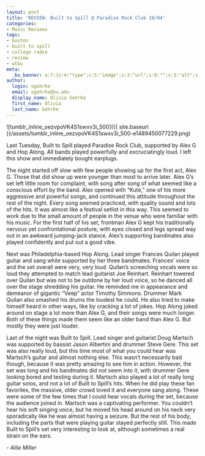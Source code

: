 ```yaml
---
layout: post
title: 'REVIEW: Built to Spill @ Paradise Rock Club 10/04'
categories:
- Music Reviews
tags:
- boston
- built to spill
- college radio
- review
- wtbu
meta:
  _bu_banner: a:7:{s:4:"type";s:5:"image";s:3:"url";s:0:"";s:3:"alt";s:0:"";s:7:"post_id";s:0:"";s:4:"html";s:0:"";s:8:"position";s:0:"";s:7:"caption";s:0:"";}
author:
  login: ogehrke
  email: ogehrke@bu.edu
  display_name: Olivia Gehrke
  first_name: Olivia
  last_name: Gehrke
---
```

![tumblr_inline_oezvpoVK4S1swxv3i_500]({{ site.baseurl }}/assets/tumblr_inline_oezvpoVK4S1swxv3i_500-e1489450077229.png)

Last Tuesday, Built to Spill played Paradise Rock Club, supported by Alex G and Hop Along. All bands played powerfully and excruciatingly loud. I left this show and immediately bought earplugs.

The night started off slow with few people showing up for the first act, Alex G. Those that did show up were younger than most to arrive later. Alex G’s set left little room for complaint, with song after song of what seemed like a conscious effort by the band. Alex opened with “Kute,” one of his more aggressive and powerful songs, and continued this attitude throughout the rest of the night. Every song seemed practiced, with quality sound and lots of the hits. It was almost like a festival setlist in this way. This seemed to work due to the small amount of people in the venue who were familiar with his music. For the first half of his set, frontman Alex G kept his traditionally nervous yet confrontational posture, with eyes closed and legs spread way out in an awkward jumping-jack stance. Alex’s supporting bandmates also played confidently and put out a good vibe.

Next was Philadelphia-based Hop Along. Lead singer Frances Quilan played guitar and sang while supported by her three bandmates. Frances’ voice and the set overall were very, very loud. Quilan’s screeching vocals were so loud they attempted to match lead guitarist Joe Reinhart. Reinhart towered over Quilan but was not to be outdone by her loud voice, so he danced all over the stage shredding his guitar. He reminded me in appearance and demeanor of gigantic “Veep” actor Timothy Simmons. Drummer Mark Quilan also smashed his drums the loudest he could. He also tried to make himself heard in other ways, like by cracking a lot of jokes. Hop Along joked around on stage a lot more than Alex G, and their songs were much longer. Both of these things made them seem like an older band than Alex G. But mostly they were just louder.

Last of the night was Built to Spill. Lead singer and guitarist Doug Martsch was supported by bassist Jason Albertini and drummer Steve Gere. This set was also really loud, but this time most of what you could hear was Martsch’s guitar and almost nothing else. This wasn’t necessarily bad though, because it was pretty amazing to see him in action. However, the set was long and his bandmates did not seem into it, with drummer Gere looking bored and texting during it. Martsch also played a lot of really long guitar solos, and not a lot of Built to Spill’s hits. When he did play these fan favorites, the massive, older crowd loved it and everyone sang along. These were some of the few times that I could hear vocals during the set, because the audience joined in. Martsch was a captivating performer. You couldn’t hear his soft singing voice, but he moved his head around on his neck very sporadically like he was almost having a seizure. But the rest of his body, including the parts that were playing guitar stayed perfectly still. This made Built to Spill’s set very interesting to look at, although sometimes a real strain on the ears.

_\- Allie Miller_